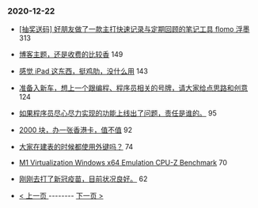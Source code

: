 ### 2020-12-22 
- [[抽奖送码] 好朋友做了一款主打快速记录与定期回顾的笔记工具 flomo 浮墨](https://www.v2ex.com/t/737693) 313
- [博客主题，还是收费的比较香](https://www.v2ex.com/t/737701) 149
- [感觉 iPad 这东西，挺鸡肋，没什么用](https://www.v2ex.com/t/737726) 143
- [准备入新车，想上一个跟编程、程序员相关的号牌，请大家给点思路和创意](https://www.v2ex.com/t/737773) 124
- [如果程序员尽心尽力实现的功能上线出了问题，责任是谁的。](https://www.v2ex.com/t/737781) 95
- [2000 块，办一张香港卡，值不值](https://www.v2ex.com/t/737723) 92
- [大家在建表的时候都使用外键吗？](https://www.v2ex.com/t/737758) 74
- [M1 Virtualization Windows x64 Emulation CPU-Z Benchmark](https://www.v2ex.com/t/737610) 70
- [刚刚去打了新冠疫苗，目前状况良好。](https://www.v2ex.com/t/737907) 62 

- [ < 上一页 ](https://github.com/able8/v2ex-hot-record/blob/master/2020-12-21.md) -------- [ 下一页 > ](https://github.com/able8/v2ex-hot-record/blob/master/2020-12-23.md)